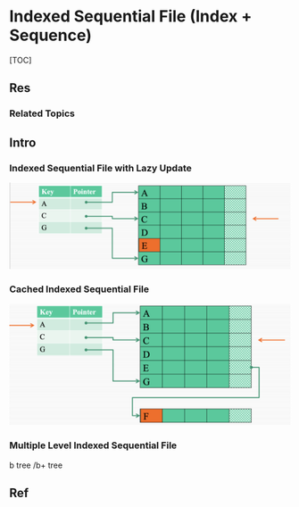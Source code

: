 # Indexed Sequential File (Index + Sequence)

[TOC]



## Res
### Related Topics



## Intro

### Indexed Sequential File with Lazy Update
![](../../../../../../../../../../../Assets/Pics/Screenshot%202023-06-01%20at%203.14.30%20PM.png)



### Cached Indexed Sequential File
![](../../../../../../../../../../../Assets/Pics/Screenshot%202023-06-01%20at%203.14.11%20PM.png)


### Multiple Level Indexed Sequential File

b tree /b+ tree




## Ref


